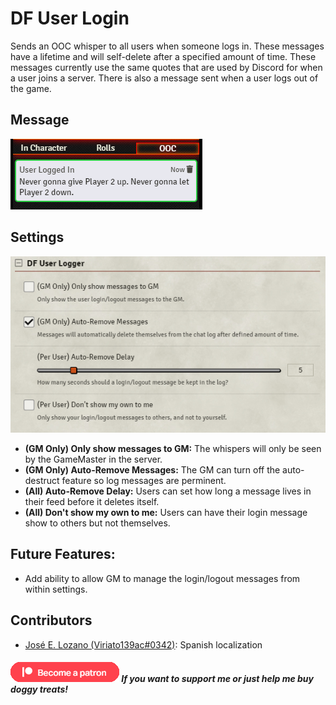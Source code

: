 # DF User Login

Sends an OOC whisper to all users when someone logs in. These messages have a lifetime and will self-delete after a specified amount of time. These messages currently use the same quotes that are used by Discord for when a user joins a server. There is also a message sent when a user logs out of the game.

## Message

![DF User Logger Message Example](../.assets/df-logger-message.png)

## Settings

![DF User Logger Settings](../.assets/df-logger-settings.png)

- **(GM Only) Only show messages to GM:** The whispers will only be seen by the GameMaster in the server.
- **(GM Only) Auto-Remove Messages:** The GM can turn off the auto-destruct feature so log messages are perminent.
- **(All) Auto-Remove Delay:** Users can set how long a message lives in their feed before it deletes itself.
- **(All) Don't show my own to me:** Users can have their login message show to others but not themselves.

## Future Features:

- Add ability to allow GM to manage the login/logout messages from within settings.

## Contributors

- [José E. Lozano (Viriato139ac#0342)](https://github.com/lozalojo): Spanish localization



##### [![become a patron](../.assets/patreon-image.png)](https://www.patreon.com/bePatron?u=46113583) If you want to support me or just help me buy doggy treats!